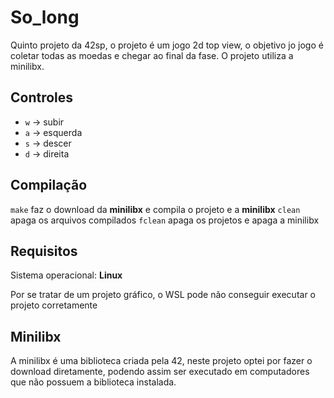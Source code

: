 # So_long

Quinto projeto da 42sp, o projeto é um jogo 2d top view, o objetivo jo jogo é coletar todas as moedas e chegar ao final da fase.
O projeto utiliza a minilibx.

## Controles

- `w` -> subir
- `a` -> esquerda
- `s` -> descer
- `d` -> direita

## Compilação

`make` faz o download da **minilibx** e compila o projeto e a **minilibx**
`clean` apaga os arquivos compilados
`fclean` apaga os projetos e apaga a minilibx

## Requisitos

Sistema operacional: **Linux**

Por se tratar de um projeto gráfico, o WSL pode não conseguir executar o projeto corretamente

## Minilibx

A minilibx é uma biblioteca criada pela 42, neste projeto optei por fazer o download diretamente, podendo assim ser executado em computadores que não possuem a biblioteca instalada.
